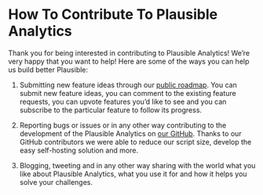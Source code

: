 # How To Contribute To Plausible Analytics

Thank you for being interested in contributing to Plausible Analytics! We’re very happy that you want to help! Here are some of the ways you can help us build better Plausible:

1. Submitting new feature ideas through our [public roadmap](https://plausible.io/roadmap). You can submit new feature ideas, you can comment to the existing feature requests, you can upvote features you’d like to see and you can subscribe to the particular feature to follow its progress.

2. Reporting bugs or issues or in any other way contributing to the development of the Plausible Analytics on [our GitHub](https://github.com/plausible/analytics/issues). Thanks to our GitHub contributors we were able to reduce our script size, develop the easy self-hosting solution and more.

3. Blogging, tweeting and in any other way sharing with the world what you like about Plausible Analytics, what you use it for and how it helps you solve your challenges.
